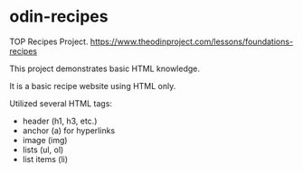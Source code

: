 # odin-recipes
TOP Recipes Project. https://www.theodinproject.com/lessons/foundations-recipes

This project demonstrates basic HTML knowledge.

It is a basic recipe website using HTML only.

Utilized several HTML tags:
- header (h1, h3, etc.)
- anchor (a) for hyperlinks
- image (img)
- lists (ul, ol)
- list items (li)